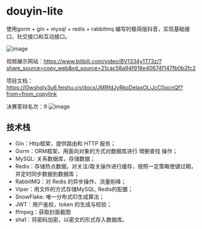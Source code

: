 # douyin-lite

使用gorm + gin + mysql + redis + rabbitmq 编写的极简版抖音，实现基础接口，社交接口和互动接口。

![image](https://github.com/houqingying/douyin-lite/assets/59137245/1a538518-aa8c-40ba-be7c-798e17ca0251)

视频展示网站：https://www.bilibili.com/video/BV1334y1T73z/?share_source=copy_web&vd_source=21cac58a94f918e40674f147fb0b2fc2

项目文档：https://l0wshqly3u6.feishu.cn/docx/JMRfdJyRkoDelaxOLiJcC0qcnQf?from=from_copylink

决赛答辩名次：9
![image](https://github.com/houqingying/douyin-lite/assets/59137245/9e70e82f-bad4-4a04-b0c0-fab73b74402f)

## 技术栈

- Gin：Http框架，提供路由和 HTTP 服务；
- Gorm：ORM框架，用面向对象的方式对数据库进行 增删查找 操作；
- MySQL: 关系数据库，存储数据；
- Redis：存储热点数据。对关注/取关操作进行缓存，按照一定策略使键过期，并定时同步数据到数据库；
- RabbitMQ：对 Redis 的异步操作、流量削峰；
- Viper：用文件的方式存储MySQL, Redis的配置；
- SnowFlake: 唯一分布式ID生成算法；
- JWT：用户鉴权，token 的生成与校验；
- ffmpeg：获取封面截图
- sha1：将密码加密，以密文的形式存入数据库。
